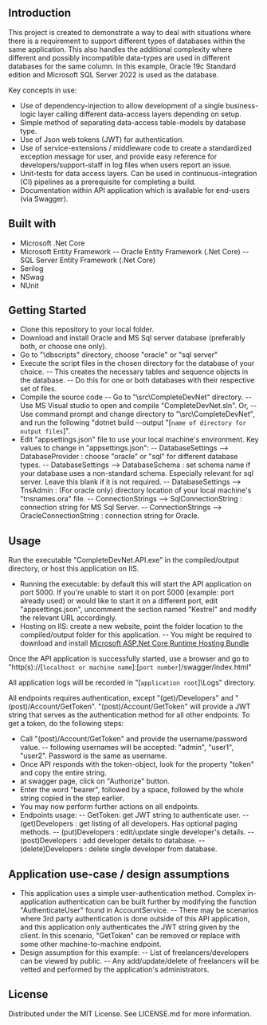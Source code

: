 ## Introduction
This project is created to demonstrate a way to deal with situations where there is a requirement to support different types of databases within the same application. This also handles the additional complexity where different and possibly incompatible data-types are used in different databases for the same column.
In this example, Oracle 19c Standard edition and Microsoft SQL Server 2022 is used as the database.

Key concepts in use:
- Use of dependency-injection to allow development of a single business-logic layer calling different data-access layers depending on setup.
- Simple method of separating data-access table-models by database type.
- Use of Json web tokens (JWT) for authentication.
- Use of service-extensions / middleware code to create a standardized exception message for user, and provide easy reference for developers/support-staff in log files when users report an issue.
- Unit-tests for data access layers. Can be used in continuous-integration (CI) pipelines as a prerequisite for completing a build.
- Documentation within API application which is available for end-users (via Swagger).

## Built with
- Microsoft .Net Core
- Microsoft Entity Framework
-- Oracle Entity Framework (.Net Core)
-- SQL Server Entity Framework (.Net Core)
- Serilog
- NSwag
- NUnit

## Getting Started
- Clone this repository to your local folder.
- Download and install Oracle and MS Sql server database (preferably both, or choose one only).
- Go to "\dbscripts" directory, choose "oracle" or "sql server"
- Execute the script files in the chosen directory for the database of your choice.
-- This creates the necessary tables and sequence objects in the database.
-- Do this for one or both databases with their respective set of files.
- Compile the source code
-- Go to "\src\CompleteDevNet\" directory.
-- Use MS Visual studio to open and compile "CompleteDevNet.sln". Or,
-- Use command prompt and change directory to "\src\CompleteDevNet\", and run the following "dotnet build --output "[`name of directory for output files`]".
- Edit "appsettings.json" file to use your local machine's environment. Key values to change in "appsettings.json":
-- DatabaseSettings --> DatabaseProvider : choose "oracle" or "sql" for different database types.
-- DatabaseSettings --> DatabaseSchema : set schema name if your database uses a non-standard schema. Especially relevant for sql server. Leave this blank if it is not required.
-- DatabaseSettings --> TnsAdmin : (For oracle only) directory location of your local machine's "tnsnames.ora" file.
-- ConnectionStrings --> SqlConnectionString : connection string for MS Sql Server.
-- ConnectionStrings --> OracleConnectionString : connection string for Oracle.

## Usage
Run the executable "CompleteDevNet.API.exe" in the compiled/output directory, or host this application on IIS.
- Running the executable: by default this will start the API application on port 5000. If you're unable to start it on port 5000 (example: port already used) or would like to start it on a different port, edit "appsettings.json", uncomment the section named "Kestrel" and modify the relevant URL accordingly.
- Hosting on IIS: create a new website, point the folder location to the compiled/output folder for this application.
-- You might be required to download and install [Microsoft ASP.Net Core Runtime Hosting Bundle](https://dotnet.microsoft.com/en-us/download/dotnet/8.0)

Once the API application is successfully started, use a browser and go to "http(s)://[`localhost or machine name`]:[`port number`]/swagger/index.html"

All application logs will be recorded in "[`application root`]\Logs\" directory.

All endpoints requires authentication, except "(get)/Developers" and "(post)/Account/GetToken".
"(post)/Account/GetToken" will provide a JWT string that serves as the authentication method for all other endpoints.
To get a token, do the following steps:
- Call "(post)/Account/GetToken" and provide the username/password value.
-- following usernames will be accepted: "admin", "user1", "user2". Password is the same as username.
- Once API responds with the token-object, look for the property "token" and copy the entire string.
- at swagger page, click on "Authorize" button.
- Enter the word "bearer", followed by a space, followed by the whole string copied in the step earlier.
- You may now perform further actions on all endpoints.
- Endpoints usage:
-- GetToken: get JWT string to authenticate user.
-- (get)Developers : get listing of all developers. Has optional paging methods.
-- (put)Developers : edit/update single developer's details.
-- (post)Developers : add developer details to database.
-- (delete)Developers : delete single developer from database.

## Application use-case / design assumptions
- This application uses a simple user-authentication method. Complex in-application authentication can be built further by modifying the function "AuthenticateUser" found in AccountService.
-- There may be scenarios where 3rd party authentication is done outside of this API application, and this application only authenticates the JWT string given by the client. In this scenario, "GetToken" can be removed or replace with some other machine-to-machine endpoint.
- Design assumption for this example:
-- List of freelancers/developers can be viewed by public.
-- Any add/update/delete of freelancers will be vetted and performed by the application's administrators.

## License
Distributed under the MIT License. See LICENSE.md for more information.